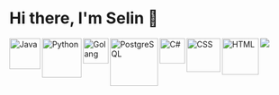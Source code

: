 # Hi there, I'm Selin 👋
<img src="https://github-readme-stats.vercel.app/api?username=SelinKararmaz&show_icons=true&theme=radical" />

<img align="left" width="55" alt="Java" src="https://img.shields.io/badge/java-%23ED8B00.svg?style=for-the-badge&logo=java&logoColor=white" />
<img align="left" width="70" alt="Python" src="https://img.shields.io/badge/python-3670A0?style=for-the-badge&logo=python&logoColor=ffdd54" />
<img align="left" width="45" alt="Golang" src="https://img.shields.io/badge/go-%2300ADD8.svg?style=for-the-badge&logo=go&logoColor=white" />
<img align="left" width="85" alt="PostgreSQL" src="https://img.shields.io/badge/postgres-%23316192.svg?style=for-the-badge&logo=postgresql&logoColor=white" />
<img align="left" width="45" alt="C#" src="https://img.shields.io/badge/c%23-%23239120.svg?style=for-the-badge&logo=c-sharp&logoColor=white" />
<img align="left" width="60" alt="CSS" width="55" src="https://img.shields.io/badge/css3-%231572B6.svg?style=for-the-badge&logo=css3&logoColor=white" />
<img align="left" width="65" alt="HTML" src="https://img.shields.io/badge/html5-%23E34F26.svg?style=for-the-badge&logo=html5&logoColor=white" />
